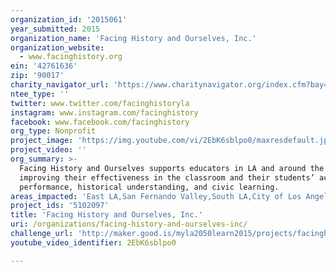 ```yaml
---
organization_id: '2015061'
year_submitted: 2015
organization_name: 'Facing History and Ourselves, Inc.'
organization_website:
  - www.facinghistory.org
ein: '42761636'
zip: '90017'
charity_navigator_url: 'https://www.charitynavigator.org/index.cfm?bay=search.profile&ein=42761636'
ntee_type: ''
twitter: www.twitter.com/facinghistoryla
instagram: www.instagram.com/facinghistory
facebook: www.facebook.com/facinghistory
org_type: Nonprofit
project_image: 'https://img.youtube.com/vi/2EbK6sblpo0/maxresdefault.jpg'
project_video: ''
org_summary: >-
  Facing History and Ourselves supports educators in LA and around the world,
  improving their effectiveness in the classroom and their students’ academic
  performance, historical understanding, and civic learning.
areas_impacted: 'East LA,San Fernando Valley,South LA,City of Los Angeles (citywide),LAUSD'
project_ids: '5102097'
title: 'Facing History and Ourselves, Inc.'
uri: /organizations/facing-history-and-ourselves-inc/
challenge_url: 'http://maker.good.is/myla2050learn2015/projects/facinghistoryla.html'
youtube_video_identifier: 2EbK6sblpo0

---
```

